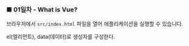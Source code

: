 <h3>■ 01일차 - What is Vue?</h3>

브라우저에서 `src/index.html` 파일을 열어 애플리케이션을 실행할 수 있습니다.

el(엘리먼트), data(데이터)로 생성자를 구성한다.

